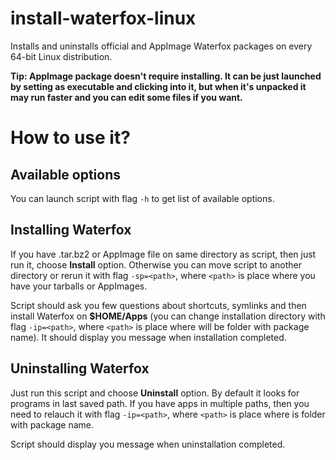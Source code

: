 # install-waterfox-linux
Installs and uninstalls official and AppImage Waterfox packages on every 64-bit Linux distribution.


**Tip: AppImage package doesn't require installing. It can be just launched by setting as executable and clicking into it, but when it's unpacked it may run faster and you can edit some files if you want.**

# How to use it?
## Available options
You can launch script with flag `-h` to get list of available options.

## Installing Waterfox
If you have .tar.bz2 or AppImage file on same directory as script, then just run it, choose **Install** option.
Otherwise you can move script to another directory or rerun it with flag `-sp=<path>`, where `<path>` is place where you have your tarballs or AppImages.

Script should ask you few questions about shortcuts, symlinks and then install Waterfox on **$HOME/Apps** (you can change installation directory with flag `-ip=<path>`, where `<path>` is place where will be folder with package name). It should display you message when installation completed.

## Uninstalling Waterfox
Just run this script and choose **Uninstall** option.
By default it looks for programs in last saved path. If you have apps in multiple paths, then you need to relauch it with flag `-ip=<path>`, where `<path>` is place where is folder with package name.

Script should display you message when uninstallation completed.

